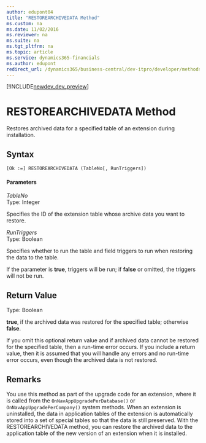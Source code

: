 ```yaml
---
author: edupont04
title: "RESTOREARCHIVEDATA Method"
ms.custom: na
ms.date: 11/02/2016
ms.reviewer: na
ms.suite: na
ms.tgt_pltfrm: na
ms.topic: article
ms.service: dynamics365-financials
ms.author: edupont
redirect_url: /dynamics365/business-central/dev-itpro/developer/methods/devenv-al-method-reference
---
```


[!INCLUDE[newdev_dev_preview](../includes/newdev_dev_preview.md)]

# RESTOREARCHIVEDATA Method
Restores archived data for a specified table of an extension during installation.

## Syntax  

```  
[Ok :=] RESTOREARCHIVEDATA (TableNo[, RunTriggers])  
```  

#### Parameters

*TableNo*  
Type: Integer  

Specifies the ID of the extension table whose archive data you want to restore.  

*RunTriggers*  
Type: Boolean  

Specifies whether to run the table and field triggers to run when restoring the data to the table.  

If the parameter is **true**, triggers will be run; if **false** or omitted, the triggers will not be run.  

## Return Value  
Type: Boolean  

**true**, if the archived data was restored for the specified table; otherwise **false**.  

If you omit this optional return value and if archived data cannot be restored for the specified table, then a run-time error occurs. If you include a return value, then it is assumed that you will handle any errors and no run-time error occurs, even though the archived data is not restored.

## Remarks
You use this method as part of the upgrade code for an extension, where it is called from the `OnNavAppUpgradePerDatabase()` or `OnNavAppUpgradePerCompany()` system methods. When an extension is uninstalled, the data in application tables of the extension is automatically stored into a set of special tables so that the data is still preserved. With the RESTOREARCHIVEDATA method, you can restore the archived data to the application table of the new version of an extension when it is installed. <!--Links For more information and sample code, see [Upgrading Extensions](extensions-upgrading.md) and [How to: Write Extension Upgrade Code](extensions-upgrade-howto.md).-->  

<!--Links
## See Also  
[Extending Microsoft Dynamics NAV Using Extension Packages](Extending-Microsoft-Dynamics-NAV-Using-Extension-Packages.md)   
[Upgrading Extensions](extensions-upgrading.md)  
[How to: Write Extension Upgrade Code](extensions-upgrade-howto.md)  
[How to: Develop an Extension](How-to--Develop-an-Extension.md)  -->
